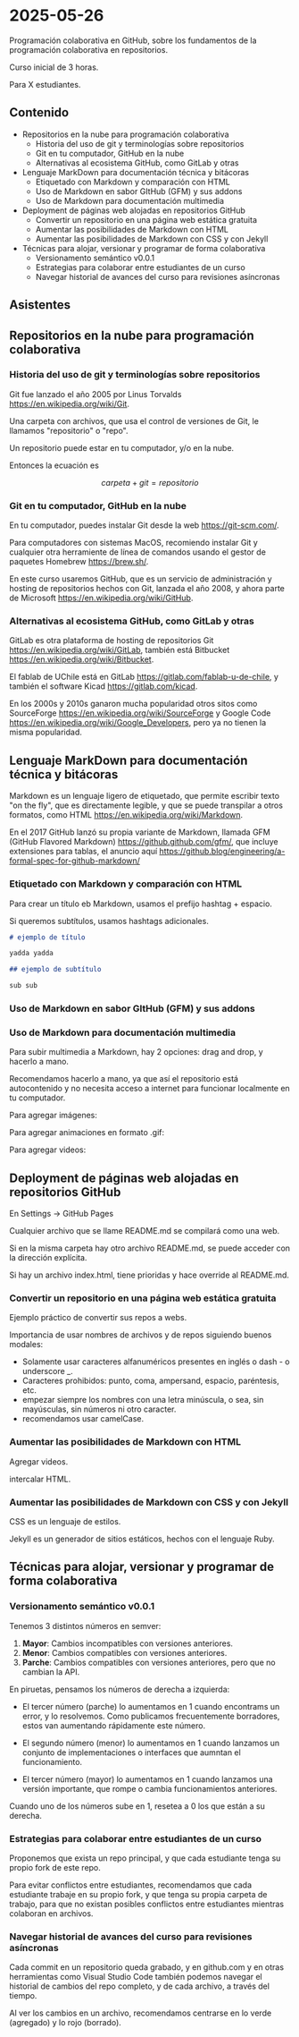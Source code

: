 # 2025-05-26

Programación colaborativa en GitHub, sobre los fundamentos de la programación colaborativa en repositorios.

Curso inicial de 3 horas.

Para X estudiantes.

## Contenido

* Repositorios en la nube para programación colaborativa
  * Historia del uso de git y terminologías sobre repositorios
  * Git en tu computador, GitHub en la nube
  * Alternativas al ecosistema GitHub, como GitLab y otras
* Lenguaje MarkDown para documentación técnica y bitácoras
  * Etiquetado con Markdown y comparación con HTML
  * Uso de Markdown en sabor GItHub (GFM) y sus addons
  * Uso de Markdown para documentación multimedia
* Deployment de páginas web alojadas en repositorios GitHub
  * Convertir un repositorio en una página web estática gratuita
  * Aumentar las posibilidades de Markdown con HTML
  * Aumentar las posibilidades de Markdown con CSS y con Jekyll
* Técnicas para alojar, versionar y programar de forma colaborativa
  * Versionamento semántico v0.0.1
  * Estrategias para colaborar entre estudiantes de un curso
  * Navegar historial de avances del curso para revisiones asíncronas

## Asistentes

## Repositorios en la nube para programación colaborativa

### Historia del uso de git y terminologías sobre repositorios

Git fue lanzado el año 2005 por Linus Torvalds <https://en.wikipedia.org/wiki/Git>.

Una carpeta con archivos, que usa el control de versiones de Git, le llamamos "repositorio" o "repo".

Un repositorio puede estar en tu computador, y/o en la nube.

Entonces la ecuación es

$$carpeta + git = repositorio$$

### Git en tu computador, GitHub en la nube

En tu computador, puedes instalar Git desde la web <https://git-scm.com/>.

Para computadores con sistemas MacOS, recomiendo instalar Git y cualquier otra herramiente de línea de comandos usando el gestor de paquetes Homebrew <https://brew.sh/>.

En este curso usaremos GitHub, que es un servicio de administración y hosting de repositorios hechos con Git, lanzada el año 2008, y ahora parte de Microsoft <https://en.wikipedia.org/wiki/GitHub>.

### Alternativas al ecosistema GitHub, como GitLab y otras

GitLab es otra plataforma de hosting de repositorios Git <https://en.wikipedia.org/wiki/GitLab>, también está Bitbucket <https://en.wikipedia.org/wiki/Bitbucket>.

El fablab de UChile está en GitLab <https://gitlab.com/fablab-u-de-chile>, y también el software Kicad <https://gitlab.com/kicad>.

En los 2000s y 2010s ganaron mucha popularidad otros sitos como SourceForge <https://en.wikipedia.org/wiki/SourceForge> y Google Code <https://en.wikipedia.org/wiki/Google_Developers>, pero ya no tienen la misma popularidad.

## Lenguaje MarkDown para documentación técnica y bitácoras

Markdown es un lenguaje ligero de etiquetado, que permite escribir texto "on the fly", que es directamente legible, y que se puede transpilar a otros formatos, como HTML <https://en.wikipedia.org/wiki/Markdown>.

En el 2017 GitHub lanzó su propia variante de Markdown, llamada GFM (GitHub Flavored Markdown) <https://github.github.com/gfm/>, que incluye extensiones para tablas, el anuncio aquí <https://github.blog/engineering/a-formal-spec-for-github-markdown/>

### Etiquetado con Markdown y comparación con HTML

Para crear un título eb Markdown, usamos el prefijo hashtag + espacio.

Si queremos subtítulos, usamos hashtags adicionales.

```md
# ejemplo de título

yadda yadda

## ejemplo de subtítulo

sub sub
```

### Uso de Markdown en sabor GItHub (GFM) y sus addons

### Uso de Markdown para documentación multimedia

Para subir multimedia a Markdown, hay 2 opciones: drag and drop, y hacerlo a mano.

Recomendamos hacerlo a mano, ya que así el repositorio está autocontenido y no necesita acceso a internet para funcionar localmente en tu computador.

Para agregar imágenes:

Para agregar animaciones en formato .gif:

Para agregar videos:

## Deployment de páginas web alojadas en repositorios GitHub

En Settings -> GitHub Pages

Cualquier archivo que se llame README.md se compilará como una web.

Si en la misma carpeta hay otro archivo README.md, se puede acceder con la dirección explícita.

Si hay un archivo index.html, tiene prioridas y hace override al README.md.

### Convertir un repositorio en una página web estática gratuita

Ejemplo práctico de convertir sus repos a webs.

Importancia de usar nombres de archivos y de repos siguiendo buenos modales:

* Solamente usar caracteres alfanuméricos presentes en inglés o dash - o underscore _.
* Caracteres prohibidos: punto, coma, ampersand, espacio, paréntesis, etc.
* empezar siempre los nombres con una letra minúscula, o sea, sin mayúsculas, sin números ni otro caracter.
* recomendamos usar camelCase.

### Aumentar las posibilidades de Markdown con HTML

Agregar videos.

intercalar HTML.

### Aumentar las posibilidades de Markdown con CSS y con Jekyll

CSS es un lenguaje de estilos.

Jekyll es un generador de sitios estáticos, hechos con el lenguaje Ruby.

## Técnicas para alojar, versionar y programar de forma colaborativa

### Versionamento semántico v0.0.1

Tenemos 3 distintos números en semver:

1. **Mayor**: Cambios incompatibles con versiones anteriores.
2. **Menor**: Cambios compatibles con versiones anteriores.
3. **Parche**: Cambios compatibles con versiones anteriores, pero que no cambian la API.

En piruetas, pensamos los números de derecha a izquierda:

- El tercer número (parche) lo aumentamos en 1 cuando encontrams un error, y lo resolvemos. Como publicamos frecuentemente borradores, estos van aumentando rápidamente este número.

- El segundo número (menor) lo aumentamos en 1 cuando lanzamos un conjunto de implementaciones o interfaces que aumntan el funcionamiento.

- El tercer número (mayor) lo aumentamos en 1 cuando lanzamos una versión importante, que rompe o cambia funcionamientos anteriores.

Cuando uno de los números sube en 1, resetea a 0 los que están a su derecha.

### Estrategias para colaborar entre estudiantes de un curso

Proponemos que exista un repo principal, y que cada estudiante tenga su propio fork de este repo.

Para evitar conflictos entre estudiantes, recomendamos que cada estudiante trabaje en su propio fork, y que tenga su propia carpeta de trabajo, para que no existan posibles conflictos entre estudiantes mientras colaboran en archivos.

### Navegar historial de avances del curso para revisiones asíncronas

Cada commit en un repositorio queda grabado, y en github.com y en otras herramientas como Visual Studio Code también podemos navegar el historial de cambios del repo completo, y de cada archivo, a través del tiempo.

Al ver los cambios en un archivo, recomendamos centrarse en lo verde (agregado) y lo rojo (borrado).
